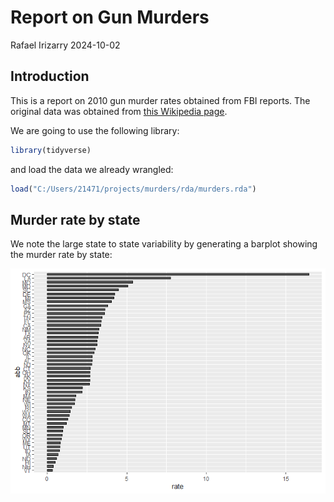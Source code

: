 Report on Gun Murders
================
Rafael Irizarry
2024-10-02

## Introduction

This is a report on 2010 gun murder rates obtained from FBI reports. The
original data was obtained from [this Wikipedia
page](https://en.wikipedia.org/wiki/Murder_in_the_United_States_by_state).

We are going to use the following library:

``` r
library(tidyverse)
```

and load the data we already wrangled:

``` r
load("C:/Users/21471/projects/murders/rda/murders.rda")
```

## Murder rate by state

We note the large state to state variability by generating a barplot
showing the murder rate by state:

![](gun_murders_files/figure-gfm/murder-rate-by-state-1.png)<!-- -->
